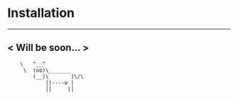  # Installation

 _________________
< Will be soon... >
 -----------------
        \   ^__^
         \  (oo)\_______
            (__)\       )\/\
                ||----w |
                ||     ||
